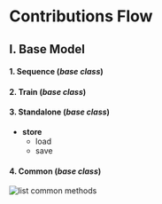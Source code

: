 # Contributions Flow 
## I. Base Model
#### 1. Sequence (_base class_)
#### 2. Train (_base class_)
#### 3. Standalone (_base class_)
- __store__
	- load
	- save
#### 4. Common (_base class_)
![list common methods](https://mermaid.ink/svg/eyJjb2RlIjoiZ3JhcGggTFJcbkEoKENPTU1PTikpXG5BIC0tPiBCKEdFTkVSQUwpXG5BIC0tPiBDKE9QVElNQVpBVElPTilcbkEgLS0-IEQoU0tJUCBDT05ORUNUSU9OKVxuQSAtLT4gRShBVFRFTlRJT05TKVxuQSAtLT4gRihSRUdVTEFaQVRJT04pXG5BIC0tPiBHKEFDVElWQVRJT04gRlVOQ1RJT04pXG5BIC0tPiBIKE5PUk1BTElaQVRJT04pXG5BIC0tPiBJKExPU1MgRlVOQ1RJT04pXG5BIC0tPiBKKEZFRUQgRk9SV0FSRCBORVRXT1JLUylcbkEgLS0-IEsoT1VUUFVUIEZVTkNUSU9OKVxuQSAtLT4gTChCQVNJQyBNT0RFTFMpXG5MIC0tPiBBMShDTFVTVEVSSU5HKVxuTCAtLT4gQTIoUkVHUkVTU0lPTilcbkwgLS0-IEEzKENMQVNTSUZJQ0FUSU9OKVxuIiwibWVybWFpZCI6eyJ0aGVtZSI6ImRlZmF1bHQifSwidXBkYXRlRWRpdG9yIjpmYWxzZX0)
